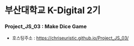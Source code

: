 # 부산대학교 K-Digital 2기
### Project_JS_03 : Make Dice Game
* 호스팅주소 : https://chriseuristic.github.io/Project_JS_03/
